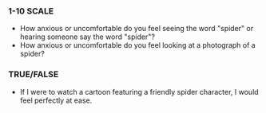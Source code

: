 ### 1-10 SCALE
* How anxious or uncomfortable do you feel seeing the word "spider" or hearing someone say the word "spider"?
* How anxious or uncomfortable do you feel looking at a photograph of a spider?




### TRUE/FALSE
* If I were to watch a cartoon featuring a friendly spider character, I would feel perfectly at ease.
